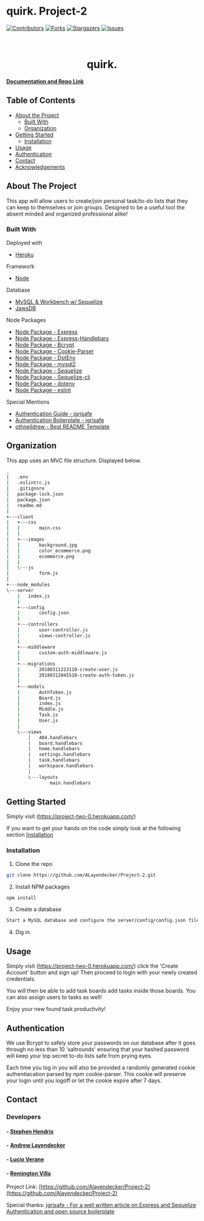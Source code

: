# quirk. Project-2

[![Contributors][contributors-shield]][contributors-url]
[![Forks][forks-shield]][forks-url]
[![Stargazers][stars-shield]][stars-url]
[![Issues][issues-shield]][issues-url]

<!-- PROJECT LOGO -->
<br />
<p align="center">
  <h1 align="center">quirk.</h1>
    <a href="https://github.com/ALayendecker/Project-2"><strong>Documentation and Repo Link</strong></a>
    <br />
  </p>
</p>

<!-- TABLE OF CONTENTS -->

## Table of Contents

- [About the Project](#about-the-project)
  - [Built With](#built-with)
  - [Organization](#Organization)
- [Getting Started](#getting-started)
  - [Installation](#installation)
- [Usage](#usage)
- [Authentication](#authentication)
- [Contact](#contact)
- [Acknowledgements](#acknowledgements)

<!-- ABOUT THE PROJECT -->

## About The Project

This app will allow users to create/join personal task/to-do lists that they can keep to themselves or join groups. Designed to be a useful tool the absent minded and organized professional alike!

### Built With

Deployed with

- [Heroku](https://www.heroku.com/)

Framework

- [Node](https://nodejs.org/en/)

Database

- [MySQL & Workbench w/ Sequelize](https://www.mysql.com/)
- [JawsDB](https://elements.heroku.com/addons/jawsdb)

Node Packages

- [Node Package - Express](https://www.npmjs.com/package/Express)
- [Node Package - Express-Handlebars](https://www.npmjs.com/package/express-handlebars)
- [Node Package - Bcrypt](https://www.npmjs.com/package/Bcrpyt)
- [Node Package - Cookie-Parser](https://www.npmjs.com/package/cookie-parser)
- [Node Package - DotEnv](https://www.npmjs.com/package/dotenv)
- [Node Package - mysql2](https://www.npmjs.com/package/mysql2)
- [Node Package - Sequelize](https://www.npmjs.com/package/Sequelize)
- [Node Package - Sequelize-cli](https://www.npmjs.com/package/mysqlsequelize-cli2)
- [Node Package - dotenv](https://www.npmjs.com/package/dotenv)
- [Node Package - eslint](https://eslint.org/)

Special Mentions

- [Authentication Guide - jgrisafe](https://medium.com/@jgrisafe/custom-user-authentication-with-express-sequelize-and-bcrypt-667c4c0edef5)
- [Authentication Boilerplate - jgrisafe](https://github.com/jgrisafe/express-sequelize-authentication-boilerplate)
- [othneildrew - Best README Template](https://github.com/othneildrew/Best-README-Template)

<!-- Organization -->

## Organization

This app uses an MVC file structure. Displayed below.

```sh
.
|   .env
|   .eslintrc.js
|   .gitignore
|   package-lock.json
|   package.json
|   readme.md
|
+---client
|   +---css
|   |       main.css
|   |
|   +---images
|   |       background.jpg
|   |       color_ecommerce.png
|   |       ecommerce.png
|   |
|   \---js
|           form.js
|
+---node_modules
\---server
    |   index.js
    |
    +---config
    |       config.json
    |
    +---controllers
    |       user-controller.js
    |       views-controller.js
    |
    +---middleware
    |       custom-auth-middleware.js
    |
    +---migrations
    |       20180311223110-create-user.js
    |       20180312045510-create-auth-token.js
    |
    +---models
    |       AuthToken.js
    |       Board.js
    |       index.js
    |       Middle.js
    |       Task.js
    |       User.js
    |
    \---views
        |   404.handlebars
        |   board.handlebars
        |   home.handlebars
        |   settings.handlebars
        |   task.handlebars
        |   workspace.handlebars
        |
        \---layouts
                main.handlebars
```

<!-- GETTING STARTED -->

## Getting Started

Simply visit (https://project-two-0.herokuapp.com/)

If you want to get your hands on the code simply look at the following section [Installation](#installation)

### Installation

1. Clone the repo

```sh
git clone https://github.com/ALayendecker/Project-2.git
```

2. Install NPM packages

```sh
npm install
```

3. Create a database

```sh
Start a MySQL database and configure the server/config/config.json file accordingly.
```

4. Dig in.

<!-- USAGE EXAMPLES  -->

## Usage

Simply visit (https://project-two-0.herokuapp.com/) click the 'Create Account' button and sign up! Then proceed to login with your newly created credentials.

You will then be able to add task boards add tasks inside those boards. You can also assign users to tasks as well!

Enjoy your new found task productivity!

## Authentication

We use Bcrypt to safely store your passwords on our database after it goes through no less than 10 'saltrounds' ensuring that your hashed password will keep your top secret to-do lists safe from prying eyes.

Each time you log in you will also be provided a randomly generated cookie authentiacation parsed by npm cookie-parser. This cookie will preserve your login until you logoff or let the cookie expire after 7 days.

<!-- CONTACT -->

## Contact

### **Developers**

#### - [Stephen Hendrix](https://github.com/StephenTHendrix)

#### - [Andrew Layendecker](https://github.com/Alayendecker)

#### - [Lucio Verane](https://github.com/LVerane)

#### - [Remington Villa](https://github.com/remingtonjosh)

Project Link: [https://github.com/Alayendecker/Project-2](https://github.com/Alayendecker/Project-2)

Special thanks: [jgrisafe - For a well written article on Express and Sequelize Authentication and open source boilerplate](https://medium.com/@jgrisafe/custom-user-authentication-with-express-sequelize-and-bcrypt-667c4c0edef5)

<!-- MARKDOWN LINKS & IMAGES -->
<!-- https://www.markdownguide.org/basic-syntax/#reference-style-links -->

[contributors-shield]: https://img.shields.io/github/contributors/Alayendecker/Project-2.svg?style=flat-square
[contributors-url]: https://github.com/Alayendecker/Project-2/graphs/contributors
[forks-shield]: https://img.shields.io/github/forks/Alayendecker/Project-2.svg?style=flat-square
[forks-url]: https://github.com/Alayendecker/Project-2/network/members
[stars-shield]: https://img.shields.io/github/stars/Alayendecker/Project-2.svg?style=flat-square
[stars-url]: https://github.com/Alayendecker/Project-2/stargazers
[issues-shield]: https://img.shields.io/github/issues/Alayendecker/Project-2.svg?style=flat-square
[issues-url]: https://github.com/Alayendecker/Project-2/issues
